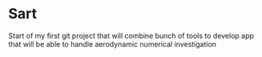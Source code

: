 # Sart

Start of my first git project that will combine bunch of tools to develop app that will be able to handle aerodynamic numerical investigation
